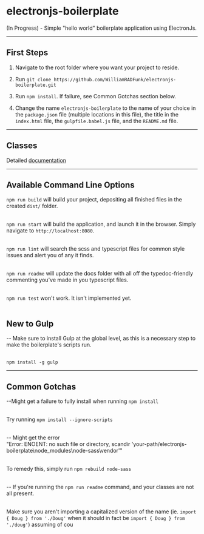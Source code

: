 # electronjs-boilerplate
(In Progress) - Simple "hello world" boilerplate application using ElectronJs.

***

## First Steps

1. Navigate to the root folder where you want your project to reside.

2. Run `git clone https://github.com/WilliamRADFunk/electronjs-boilerplate.git`

3. Run `npm install`. If failure, see Common Gotchas section below.

4. Change the name `electronjs-boilerplate` to the name of your choice in the `package.json` file (multiple locations in this file), the title in the `index.html` file, the `gulpfile.babel.js` file, and the `README.md` file.

***

## Classes

Detailed [documentation](docs/README.md)

***

## Available Command Line Options

`npm run build` will build your project, depositing all finished files in the created `dist/` folder.</br></br>

`npm run start` will build the application, and launch it in the browser. Simply navigate to `http://localhost:8080`.</br></br>

`npm run lint` will search the scss and typescript files for common style issues and alert you of any it finds.</br></br>

`npm run readme` will update the docs folder with all off the typedoc-friendly commenting you've made in you typescript files.</br></br>

`npm run test` won't work. It isn't implemented yet.</br></br>

## New to Gulp

-- Make sure to install Gulp at the global level, as this is a necessary step to make the boilerplate's scripts run.</br></br>

`npm install -g gulp`

***

## Common Gotchas

--Might get a failure to fully install when running `npm install`</br></br>

Try running `npm install --ignore-scripts`</br></br>

-- Might get the error</br>
"Error: ENOENT: no such file or directory, scandir 'your-path/electronjs-boilerplate\node_modules\node-sass\vendor'"</br></br>

To remedy this, simply run `npm rebuild node-sass`</br></br>

-- If you're running the `npm run readme` command, and your classes are not all present.</br></br>

Make sure you aren't importing a capitalized version of the name (ie. `import { Doug } from './Doug'` when it should in fact be `import { Doug } from './doug'`) assuming of cou